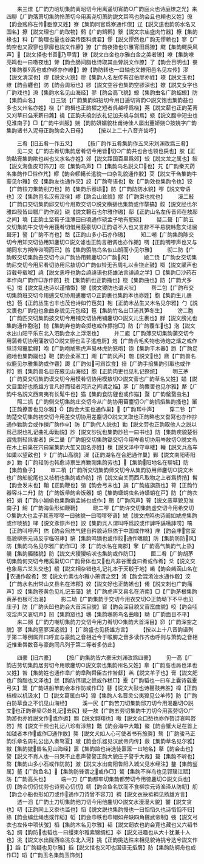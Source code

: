 <!-- { "loadSidebar": true } -->
　　来三燎【广韵力昭切集韵离昭切今用离遥切宵韵○广韵庭火也诗庭燎之光】来四聊【广韵落萧切集韵怜萧切今用离尧切萧韵説文耳鸣也韵会且也頼也又姓】僚【韵会贱称左传臣僚又姓】寮【集韵同官爲寮通作僚】辽【説文逺也韵防水名又国名】撩【説文理也广韵取物】鹩【广韵鹪鹩】簝【説文宗庙盛肉竹器】橑【集韵椽也】料【广韵理也量也谷梁传臣料虞君】憀【説文憀然也广韵无憀赖也】寥【广韵空也又寂寥也寥廓也説文作廫】獠【广韵夜猎也尔雅宵田爲獠】飂【集韵飂戾风声】【説文择也书善乃甲胄】镣【説文白金也尔雅白金之美者镣】嘹【集韵嘹亮鸣也一曰噭夜也】膋【韵会肠间脂也诗取其血膋説文作膫】了【韵会目明也】嶚【集韵嶚高也或作嵺亦作嶛】轑【韵防转也一曰轴也又轑阳邑名见左传】漻【説文清深也】熮【説文火貌】廖【集韵人名左传有召伯廖亦姓】璙【説文玉也】缭【韵会纒也】防【韵会周垣也】豂【説文空谷也集韵空豂深也】嫽【説文女字也广韵戏也】潦【集韵水名见山海经】翏【韵会高飞貌】蟟【集韵虫名广韵蛁蟟】防【集韵山名】
　　日三饶【广韵集韵如招切今用日遥切宵韵○説文饱也集韵益也多也又州名亦姓】桡【广韵楫也正韵櫂之短者呉越呼爲桡】荛【説文薪也正韵芜菁又刈草曰刍采薪曰荛】襓【正韵夫襓剑衣礼记加夫襓与剑焉】蛲【説文腹中短虫也见淮南子】□【广韵牛训服】娆【韵防妍媚貌杜甫诗佳人屡出董娇娆○按娆字广韵集韵诸书入泥母正韵韵会入日母】
　　【按以上二十八音齐齿呼】

　　三肴【旧五肴一作五爻】
　　【按广韵作五肴集韵作五爻宋刘渊改爲三肴】
　　见二交【广韵古肴切集韵居肴切今用皆切○广韵共也合也领也戾也】胶【正韵黏膏集韵欺也纠也又水名亦姓】郊【説文距国百里爲郊】蛟【説文龙之属也】鲛【説文海鱼皮可饰刀】咬【集韵鸟声】□【集韵鸟名説文□也】艽【广韵秦艽药名集韵作□俗作芁】轇【韵会轇轕长逺貌一曰杂乱貌通作胶】茭【説文干刍集韵牛蕲见尔雅】佼【集韵友也通作交】詨【广韵夸语也】敎【广韵效也集韵令也】铰【广韵铰刀集韵削刀也】防【集韵乐器埙】防【广韵防防水貌】嘐【説文夸语也】洨【集韵邑名汉有洨侯】嵺【韵会山耸貌】摎【广韵束也扰也】
　　溪二敲【广韵口交切集韵邱交切今用欺交切○説文横擿也集韵或作摮搞】骹【説文胫也尔雅四骹皆曰驓广韵作跤】硗【説文礊石也尔雅作磝】鄗【正韵山名左传晋师在敖鄗之间】墝【正韵土坚荀子注薄田曰墝通作硗孟子地有肥硗】
　　疑二聱【广韵五交切集韵牛交切今用莪肴切借用莪豪切○正韵语不入也又言辞不平易貌韩愈文诘屈聱牙】謷【广韵不肖也】嶅【正韵山多小石亦作磝】
　　知二嘲【广韵集韵陟交切今用知交切协用知鏖切○説文谑也正韵言相调也亦作謿】啁【正韵啁嘐声也又与謿同东方朔传诙啁而已】鸼【集韵鹘鸼鸟名似山鹊而小见尔雅】
　　彻二防【广韵敕交切集韵丑交切今从广韵协用敕鏖切○广韵风】
　　娘二铙【广韵女交切集韵尼交切今用尼肴切协用尼敖切○广韵似铃无舌周礼以金铙止鼓】呶【説文讙声也诗载号载呶】譊【説文恚呼也韵会譊譊语也扬雄法言譊譊之学】□【集韵□沙药石本作向广韵作□亦作防】挠【集韵抓也正韵搔也】桡【集韵曲也】防【广韵犬多毛】怓【説文乱也诗以谨惛怓】獿【説文獿防也谓犬吠】
　　帮二包【广韵布交切集韵班交切今用逋交切协用逋鏖切○正韵裹也集韵本也亦姓】胞【集韵生儿裹也】苞【正韵丛生也丰也茂也诗如竹苞矣】枹【正韵木丛生又木名见尔雅】勹【説文裹也广韵包也象曲身貌见元包经】笣【集韵竹名出□浦其笋冬生】
　　滂二胞【广韵匹交切集韵披交切今用铺交切协用铺鏖切○説文儿生裹也】脬【説文膀光也集韵通作胞泡】抛【集韵弃也韵会掷也或作摽抱□】防【广韵覆车也】泡【説文水出山阳平乐东北入泗韵会水上浮沤也】
　　并二庖【广韵薄交切集韵蒲交切今用蒲肴切协用蒲敖切○説文厨也孟子逺庖厨】炮【广韵合毛炙物也诗炮之燔之或作炰诗炰鼈脍鲤】咆【广韵咆虓熊虎声易林虎豹怒咆】铇【集韵平木器】跑【广韵足跑地也集韵蹴也】鞄【韵会柔革工】飑【广韵风声】匏【説文也】麃【广韵兽名似鹿见尔雅集韵或作麅】瓟【广韵似可爲饮食】掊【广韵手掊集韵引取也或作捊】狍【集韵兽名目在腋见山海经】胞【正韵肉吏也见礼记祭统】
　　明三茅【广韵莫交切集韵谟交切今用模肴切协用模敖切○説文菅也广韵草名又姓】媌【説文目里好也扬雄方言凡好而轻者河济之间谓之媌】罞【广韵麋罟也见尔雅】犛【广韵牛名説文西南夷有长髦牛也】猫【集韵食防貍也或作猫】蝥【广韵螌蝥虫名】
　　照二抓【广韵侧交切集韵庄交切今从广韵协用葘鏖切○广韵抓搯集韵搔也】罺【正韵撩罟也见尔雅】【韵会大笙也通作巢】【广韵耳中声】
　　穿二钞【广韵楚交切集韵初交切今用差交切协用差鏖切○説文叉取也正韵略也又誊冩也亦作抄通作勦韵会或作摷广韵作】防【广韵代人説也】勦【説文劳也正韵取他人之説以爲己説也礼记曲礼毋勦説】訬【説文訬扰也集韵訬狯一曰书也】防【集韵疾貌楚俗谓鬼剽轻爲害者】床二巢【广韵鉏交切集韵锄交切今用岑肴切协用岑敖切○説文鸟在木上曰巢在穴曰窠集韵大笙又国名亦姓】樔【説文泽中守草楼】轈【説文兵高车如巢以望敌也】【广韵山高貌】漅【正韵湖名在合肥通作巢】鄛【説文南阳枣阳乡】勦【广韵轻防也韩愈诗禀生肖勦刚集韵劳也】【集韵阳地名在聊城】防【集韵鱼子】
　　审二梢【广韵所交切集韵师交切今从集韵协用师鏖切○説文木也广韵船舵尾也又枝梢也集韵或作防】捎【説文自关而西凡取物之上者爲挢捎】髾【韵会发末也】鞘【正韵鞭也】弰【韵会弓末也】旓【广韵旌旗旒也】筲【正韵竹器容斗二升】防【广韵饭帚韵会饭器】蛸【集韵蟏蛸虫名诗蟏蛸在戸】防【广韵衣袵】娋【广韵小娋偷也集韵娋孟姊也或作】颵【广韵风声】莦【説文恶草貌见淮南子】鮹【广韵海鱼形如鞭鞘】
　　晓二嘐【广韵许交切集韵虚交切今用希交切○集韵大也孟子其志嘐嘐一曰骇貌一曰啁嘐夸语】虓【説文虎鸣也诗阚如虓虎集韵或作唬猇】哮【説文豕惊声也】詨【集韵呉人谓叫呼爲詨或作謼呼謞嚆誟唠】嗃【正韵叫呼声】烋【韵会炰烋气健自矜貌诗炰烋于中国或作咻】庨【韵会庨宫室高貌柳宗元诗反宇临呀庨】髇【集韵鸣镝也或作骹通作嚆髐】防【集韵防防风】防【集韵鸟名见尔雅广韵作□】涍【广韵水名在南郡】窙【广韵高气集韵气上烝】髐【集韵髑髅貌】防【説文犬獿獿咳吠也集韵或作防□】
　　匣二肴【广韵胡茅切集韵何交切今用奚巢切○广韵骨体也又也凡非谷而食曰肴或作肴】爻【説文交也象易六爻头交也】殽【説文相杂错也礼记礼本于天殽于地】崤【韵会崤函山名在农通作殽肴】筊【説文竹素也尔雅小箫谓之筊】淆【韵会混淆浊水通作殽】洨【广韵水名出常山又县名在沛郡】姣【説文好也正韵媱也】倄【説文刺也广韵痛声】绞【集韵苍黄色见礼记玉藻】猇【广韵虎声又县名在济南】□【广韵茅根集韵黄茅也根可治渴】
　　影二坳【广韵集韵于交切今用衣交切○正韵坳下不平也见庄子】防【广韵头凹也韵会大首深目貌】窅【韵会深目貌又窅窊曲貌】咬【韵会哇咬淫声又哀切声】凹【集韵窊也】鴢【集韵鴢防鸟名曲喙】聈【广韵面目不平】
　　来二顟【广韵力嘲切集韵力交切今用力肴切○集韵大首深目】窌【广韵深空之貌】寥【集韵窐寥深逺貌】【广韵盛也见扬雄方言】
　　【按以上十八音韵谱列于第二等例属开口呼宜与豪韵之音相近今于喉腭之音多读作齐齿呼则与萧韵之音相近惟重唇数音与豪韵同凡列于第二等者多仿此】

　　四豪【旧六豪】
　　【按广韵集韵皆六豪宋刘渊改爲四豪】
　　见一高【广韵古劳切集韵居劳切今用歌鏖切○説文崇也集韵州名又姓】臯【广韵高也局也泽也又姓】咎【集韵姓也通作臯广韵臯陶舜臣古作咎繇】羔【説文羊子也】膏【説文肥也广韵脂也又泽也】餻【韵防饵谓之餻或作糕□】櫜【广韵韬也一曰车上囊诗载櫜弓矢】篙【广韵进船竿韵会本作防或作□】鼛【説文大鼔也诗鼛鼓弗胜】橰【正韵桔橰以机汲水】□【説文葛属白华】獋【集韵人名晋灵公夷獋见公羊传】防【广韵白防草食之不饥见山海经】
　　溪一尻【广韵苦刀切集韵邱刀切今用渴鏖切○説文也正韵眷梁尽处礼记去尻】疑一敖【广韵五劳切集韵牛刀切今用莪劳切○广韵游也亦姓説文作或作遨】翺【説文翺翔也】嗷【説文众口愁也亦作嗸诗哀鸣嗸嗸】熬【説文干煎也礼记八珍有淳熬】鼇【韵会海中大鼈】螯【韵会蟹大足在首上如钺者本作或作□通作敖】獒【説文犬如人心可使者书有旅獒】骜【广韵骏马正韵乐章名周礼公出入奏骜夏】璈【韵会乐器见汉武帝内传】蔜【集韵草名见尔雅】獓【集韵獓兽名见山海经】嚣【集韵諠也诗选徒嚣嚣一曰地名】摮【韵会击也】謷【説文不肖人也一曰哭不止悲声謷謷正韵大貌庄子謷乎大哉】聱【集韵不听也】嶅【集韵山多小石或作防防】滶【説文水出南阳鲁阳入城父见水经注】鏊【集韵釡属】鳌【广韵鱼名】【集韵防锋谓之或作□】鷔【集韵不祥鸟也见郭璞江赋】防【广韵高头也】
　　端一刀【广韵都牢切集韵都劳切今用徳鏖切○説文兵也】忉【韵会忉忉忧劳也诗劳心忉忉】鱽【韵会鱼名饮而不食柳宗元诗渔泽从防鱽】舠【韵会小船也形如刀或作通作刀诗曾不容刀】裯【説文衣袂袛裯见扬雄方言】
　　透一滔【广韵土刀切集韵他刀切今用他鏖切○説文水漫漫大貌】饕【説文贪也】叨【正韵同上又沗也滥也】慆【説文説也集韵慢也一曰慆慆久也诗慆慆不归】绦【韵会编丝绳也或作縚】幍【韵会巾帙也巾帽如弁缺四角魏武帝制】弢【説文弓衣也左传中项伏弢】槄【集韵木名见尔雅】韬【説文劒衣也韵会寛也藏也又六韬书名】绸【韵防也韬也一曰缦束尔雅素锦绸杠】夲【説文进趣也从大十犹兼十人也】洮【説文水出陇西临洮东北入河】挑【正韵挑达徃来相见貌诗挑兮达兮説文作】謟【广韵疑也见尔雅】搯【説文捾也又叩也国语无搯膺】防【集韵防舸舟也或作□】瑫【广韵玉名集韵玉饰剑】
